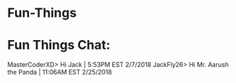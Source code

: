 # Fun-Things
# Fun Things Chat:
MasterCoderXD> Hi Jack | 5:53PM EST 2/7/2018
JackFly26> Hi Mr. Aarush the Panda | 11:06AM EST 2/25/2018
